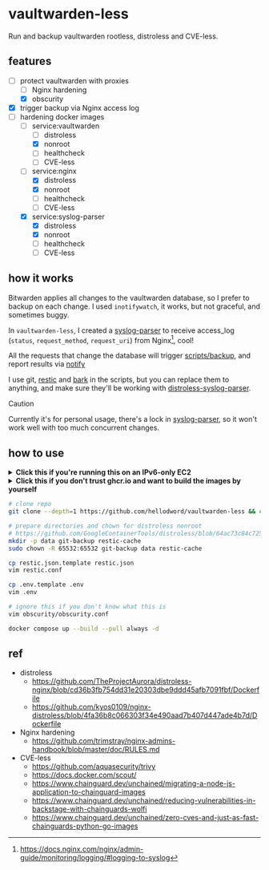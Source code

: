 # vaultwarden-less

Run and backup vaultwarden rootless, distroless and CVE-less.

## features

- [ ] protect vaultwarden with proxies
  - [ ] Nginx hardening
  - [x] obscurity
- [x] trigger backup via Nginx access log
- [ ] hardening docker images
  - [ ] service:vaultwarden
    - [ ] distroless
    - [x] nonroot
    - [ ] healthcheck
    - [ ] CVE-less
  - [ ] service:nginx
    - [x] distroless
    - [x] nonroot
    - [ ] healthcheck
    - [ ] CVE-less
  - [x] service:syslog-parser
    - [x] distroless
    - [x] nonroot
    - [ ] healthcheck
    - [ ] CVE-less

## how it works

Bitwarden applies all changes to the vaultwarden database, so I prefer to backup on each change. I used `inotifywatch`, it works, but not graceful, and sometimes buggy.

In `vaultwarden-less`, I created a [syslog-parser](./cmd/syslog-parser/main.go) to receive access_log (`status`, `request_method`, `request_uri`) from Nginx[^1], cool!

All the requests that change the database will trigger [scripts/backup](./scripts/backup), and report results via [notify](./scripts/notify)

I use git, [restic](https://github.com/restic/restic) and [bark](https://github.com/Finb/bark) in the scripts, but you can replace them to anything, and make sure they'll be working with [distroless-syslog-parser](./docker/distroless-syslog-parser.Dockerfile).

> [!CAUTION]
> Currently it's for personal usage, there's a lock in [syslog-parser](./cmd/syslog-parser/main.go), so it won't work well with too much concurrent changes.

## how to use

<details>
<summary><b>
Click this if you're running this on an IPv6-only EC2
</b></summary>

```sh
# enable IPv6 support of docker
# https://docs.docker.com/config/daemon/ipv6/
sudo vim /etc/docker/daemon.json
# {
#   "ipv6": true,
#   "fixed-cidr-v6": "2001:db8:1::/64",
#   "experimental": true,
#   "ip6tables": true
# }
sudo systemctl restart docker

# enable GitHub/ghcr.io IPv6 proxy (shame on you GitHub!)
# https://danwin1210.de/github-ipv6-proxy.php
vim /etc/hosts
# 2a01:4f8:c010:d56::2 github.com
# 2a01:4f8:c010:d56::3 api.github.com
# 2a01:4f8:c010:d56::4 codeload.github.com
# 2a01:4f8:c010:d56::5 objects.githubusercontent.com
# 2a01:4f8:c010:d56::6 ghcr.io
# 2a01:4f8:c010:d56::7 pkg.github.com npm.pkg.github.com maven.pkg.github.com nuget.pkg.github.com rubygems.pkg.github.com
```

Edit the `docker-compose.yml`

```diff
+ networks:
+   wan:
+     enable_ipv6: true
+     driver: bridge
+     ipam:
+       config:
+         - subnet: 192.168.234.0/24
+         - subnet: fd5f:c26e:7746:f664::/64


   vaultwarden:
+     networks:
+       - wan
+     sysctls:
+       - net.ipv6.conf.all.disable_ipv6=1
     hostname: vaultwarden
     logging:
       driver: "local"


   nginx:
+     networks:
+       - wan
+     sysctls:
+       - net.ipv6.conf.all.disable_ipv6=1
     logging:
       driver: "local"
       options:

   syslog-parser:
+     networks:
+       - wan
+     sysctls:
+       - net.ipv6.conf.all.disable_ipv6=0
     hostname: syslog-parser
     logging:
       driver: "local"
```

</details>

<details>
<summary><b>
Click this if you don't trust ghcr.io and want to build the images by yourself
</b></summary>

Edit the `docker-compose.yml`:

```diff
           memory: 128M
-    image: ghcr.io/hellodword/vaultwarden-less-syslog-parser:master
-    # build:
-    #   context: .
-    #   dockerfile: ./docker/distroless-syslog-parser.Dockerfile
+    # image: ghcr.io/hellodword/vaultwarden-less-syslog-parser:master
+    build:
+      context: .
+      dockerfile: ./docker/distroless-syslog-parser.Dockerfile
     env_file:
```

</details>

```sh
# clone repo
git clone --depth=1 https://github.com/hellodword/vaultwarden-less && cd vaultwarden-less

# prepare directories and chown for distroless nonroot
# https://github.com/GoogleContainerTools/distroless/blob/64ac73c84c72528d574413fb246161e4d7d32248/common/variables.bzl#L18
mkdir -p data git-backup restic-cache
sudo chown -R 65532:65532 git-backup data restic-cache

cp restic.json.template restic.json
vim restic.conf

cp .env.template .env
vim .env

# ignore this if you don't know what this is
vim obscurity/obscurity.conf

docker compose up --build --pull always -d
```

## ref

- distroless
  - https://github.com/TheProjectAurora/distroless-nginx/blob/cd36b3fb754dd31e20303dbe9ddd45afb7091fbf/Dockerfile
  - https://github.com/kyos0109/nginx-distroless/blob/4fa36b8c066303f34e490aad7b407d447ade4b7d/Dockerfile
- Nginx hardening
  - https://github.com/trimstray/nginx-admins-handbook/blob/master/doc/RULES.md
- CVE-less
  - https://github.com/aquasecurity/trivy
  - https://docs.docker.com/scout/
  - https://www.chainguard.dev/unchained/migrating-a-node-js-application-to-chainguard-images
  - https://www.chainguard.dev/unchained/reducing-vulnerabilities-in-backstage-with-chainguards-wolfi
  - https://www.chainguard.dev/unchained/zero-cves-and-just-as-fast-chainguards-python-go-images

[^1]: https://docs.nginx.com/nginx/admin-guide/monitoring/logging/#logging-to-syslog
[^2]: https://news.ycombinator.com/item?id=38110286
